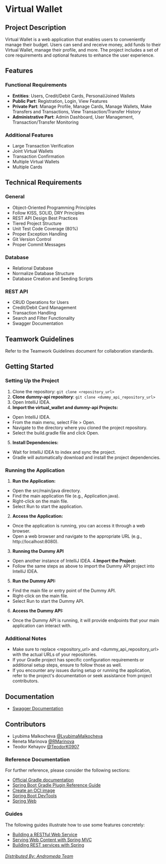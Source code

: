 # Virtual Wallet

## Project Description

Virtual Wallet is a web application that enables users to conveniently manage their budget. Users can send and receive money, add funds to their Virtual Wallet, manage their profile, and more. The project includes a set of core requirements and optional features to enhance the user experience.

## Features

### Functional Requirements

- **Entities**: Users, Credit/Debit Cards, Personal/Joined Wallets
- **Public Part**: Registration, Login, View Features
- **Private Part**: Manage Profile, Manage Cards, Manage Wallets, Make Transfers and Transactions, View Transaction/Transfer History
- **Administrative Part**: Admin Dashboard, User Management, Transaction/Transfer Monitoring

### Additional Features


- Large Transaction Verification
- Joint Virtual Wallets
- Transaction Confirmation
- Multiple Virtual Wallets
- Multiple Cards

## Technical Requirements

### General

- Object-Oriented Programming Principles
- Follow KISS, SOLID, DRY Principles
- REST API Design Best Practices
- Tiered Project Structure
- Unit Test Code Coverage (80%)
- Proper Exception Handling
- Git Version Control
- Proper Commit Messages

### Database

- Relational Database
- Normalize Database Structure
- Database Creation and Seeding Scripts

### REST API

- CRUD Operations for Users
- Credit/Debit Card Management
- Transaction Handling
- Search and Filter Functionality
- Swagger Documentation

## Teamwork Guidelines

Refer to the Teamwork Guidelines document for collaboration standards.

## Getting Started
### Setting Up the Project
1. Clone the repository: `git clone <repository_url>`
2. **Clone dummy-api repository**: `git clone <dummy_api_repository_url>`
3. Open IntelliJ IDEA. 
4. **Import the virtual_wallet and dummy-api Projects:**
- Open IntelliJ IDEA.
- From the main menu, select File > Open.
- Navigate to the directory where you cloned the project repository.
- Select the build.gradle file and click Open.
5. **Install Dependencies:**
- Wait for IntelliJ IDEA to index and sync the project.
- Gradle will automatically download and install the project dependencies.

### Running the Application
1. **Run the Application:**
- Open the src/main/java directory.
- Find the main application file (e.g., Application.java).
- Right-click on the main file.
- Select Run <MainClassName> to start the application.
2. **Access the Application:**
- Once the application is running, you can access it through a web browser.
- Open a web browser and navigate to the appropriate URL (e.g., http://localhost:8080).

3. **Running the Dummy API**
- Open another instance of IntelliJ IDEA.
4.**Import the Project:**
- Follow the same steps as above to import the Dummy API project into IntelliJ IDEA. 
5. **Run the Dummy API:**
- Find the main file or entry point of the Dummy API.
- Right-click on the main file.
- Select Run <MainClassName> to start the Dummy API.

6. **Access the Dummy API:**
- Once the Dummy API is running, it will provide endpoints that your main application can interact with.

### Additional Notes
- Make sure to replace <repository_url> and <dummy_api_repository_url> with the actual URLs of your repositories.
- If your Gradle project has specific configuration requirements or additional setup steps, ensure to follow those as well.
- If you encounter any issues during setup or running the application, refer to the project's documentation or seek assistance from project contributors.


## Documentation

- [Swagger Documentation](http://localhost:8080/swagger-ui/index.html#/)

## Contributors

- Lyubima Malkocheva [@LyubimaMalkocheva](https://github.com/LyubimaMalkocheva)
- Reneta Marinova [@RMarinova](https://github.com/RMarinova)
- Teodor Kehayov [@TeodorK0907](https://github.com/TeodorK0907)

### Reference Documentation

For further reference, please consider the following sections:

* [Official Gradle documentation](https://docs.gradle.org)
* [Spring Boot Gradle Plugin Reference Guide](https://docs.spring.io/spring-boot/docs/3.2.2/gradle-plugin/reference/html/)
* [Create an OCI image](https://docs.spring.io/spring-boot/docs/3.2.2/gradle-plugin/reference/html/#build-image)
* [Spring Boot DevTools](https://docs.spring.io/spring-boot/docs/3.2.2/reference/htmlsingle/index.html#using.devtools)
* [Spring Web](https://docs.spring.io/spring-boot/docs/3.2.2/reference/htmlsingle/index.html#web)

### Guides

The following guides illustrate how to use some features concretely:

* [Building a RESTful Web Service](https://spring.io/guides/gs/rest-service/)
* [Serving Web Content with Spring MVC](https://spring.io/guides/gs/serving-web-content/)
* [Building REST services with Spring](https://spring.io/guides/tutorials/rest/)


###### [Distributed By: Andromeda Team](https://github.com/Andromeda-LRT)
